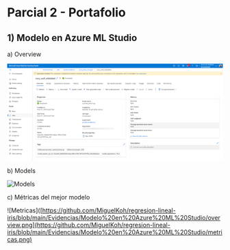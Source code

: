 # Parcial 2 - Portafolio


## 1) Modelo en Azure ML Studio
a) Overview 

![Overview](https://github.com/MiguelKoh/regresion-lineal-iris/blob/main/Evidencias/Modelo%20en%20Azure%20ML%20Studio/overview.png)

b) Models

![Models]([https://github.com/MiguelKoh/regresion-lineal-iris/blob/main/Evidencias/Modelo%20en%20Azure%20ML%20Studio/overview.png](https://github.com/MiguelKoh/regresion-lineal-iris/blob/main/Evidencias/Modelo%20en%20Azure%20ML%20Studio/modelos.png))

c) Métricas del mejor modelo

![Metricas]([https://github.com/MiguelKoh/regresion-lineal-iris/blob/main/Evidencias/Modelo%20en%20Azure%20ML%20Studio/overview.png](https://github.com/MiguelKoh/regresion-lineal-iris/blob/main/Evidencias/Modelo%20en%20Azure%20ML%20Studio/metricas.png)
